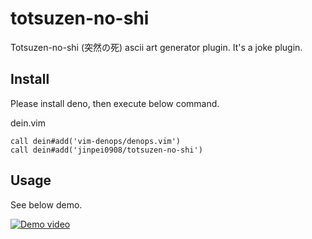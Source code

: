 # totsuzen-no-shi

Totsuzen-no-shi (突然の死) ascii art generator plugin. It's a joke plugin.

## Install

Please install deno, then execute below command.

dein.vim

```
call dein#add('vim-denops/denops.vim')
call dein#add('jinpei0908/totsuzen-no-shi')
```

## Usage

See below demo.

[![Demo video]()](https://user-images.githubusercontent.com/27878820/130233166-551cec15-96c7-4cee-94d1-e9eb0d7717d6.mov)
